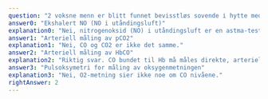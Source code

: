 ```yaml
---
question: "2 voksne menn er blitt funnet bevisstløs sovende i hytte med innendørs vedfyring. De har rosa lepper, rolig men dyp respirasjon og lar seg vanskelig vekke. Hvilken prøve bør tas umiddelbart etter de er ankommet akuttmottaket på sykehuset?"
answer0: "Ekshalert NO (NO i utåndingsluft)"
explanation0: "Nei, nitrogenoksid (NO) i utåndingsluft er en astma-test og sier ingenting om CO-nivåene."
answer1: "Arteriell måling av pCO2"
explanation1: "Nei, CO og CO2 er ikke det samme."
answer2: "Arteriell måling av HbCO"
explanation2: "Riktig svar. CO bundet til Hb må måles direkte, arterielt."
answer3: "Pulsoksymetri for måling av oksygenmetningen"
explanation3: "Nei, O2-metning sier ikke noe om CO nivåene."
rightAnswer: 2
---
```

